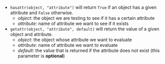 * `hasattr(object, "attribute")` will return `True` if an object has a given attribute and `False` otherwise.
  * *object*: the object we are testing to see if it has a certain attribute
  * *attribute*: name of attribute we want to see if it exists
* `getattr(object, "attribute", default)` will return the value of a given object and attribute. 
  * *object*: the object whose attribute we want to evaluate
  * *attribute*: name of attribute we want to evaluate
  * *default*: the value that is returned if the attribute does not exist (this parameter is **optional**)
